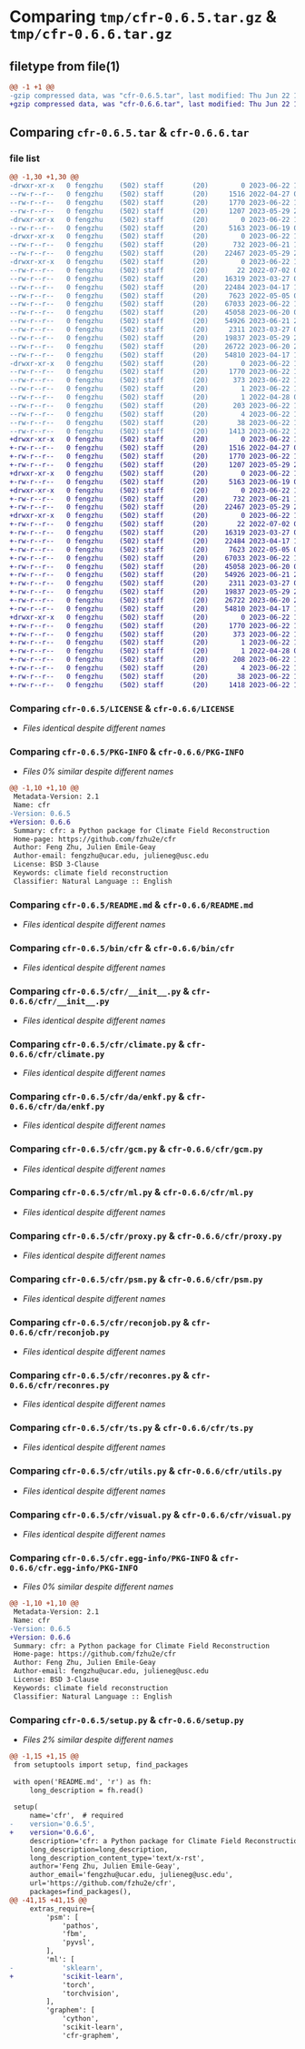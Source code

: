 # Comparing `tmp/cfr-0.6.5.tar.gz` & `tmp/cfr-0.6.6.tar.gz`

## filetype from file(1)

```diff
@@ -1 +1 @@
-gzip compressed data, was "cfr-0.6.5.tar", last modified: Thu Jun 22 18:48:40 2023, max compression
+gzip compressed data, was "cfr-0.6.6.tar", last modified: Thu Jun 22 18:50:58 2023, max compression
```

## Comparing `cfr-0.6.5.tar` & `cfr-0.6.6.tar`

### file list

```diff
@@ -1,30 +1,30 @@
-drwxr-xr-x   0 fengzhu    (502) staff       (20)        0 2023-06-22 18:48:40.101587 cfr-0.6.5/
--rw-r--r--   0 fengzhu    (502) staff       (20)     1516 2022-04-27 05:34:15.000000 cfr-0.6.5/LICENSE
--rw-r--r--   0 fengzhu    (502) staff       (20)     1770 2023-06-22 18:48:40.101391 cfr-0.6.5/PKG-INFO
--rw-r--r--   0 fengzhu    (502) staff       (20)     1207 2023-05-29 21:16:00.000000 cfr-0.6.5/README.md
-drwxr-xr-x   0 fengzhu    (502) staff       (20)        0 2023-06-22 18:48:40.090044 cfr-0.6.5/bin/
--rw-r--r--   0 fengzhu    (502) staff       (20)     5163 2023-06-19 02:34:42.000000 cfr-0.6.5/bin/cfr
-drwxr-xr-x   0 fengzhu    (502) staff       (20)        0 2023-06-22 18:48:40.097023 cfr-0.6.5/cfr/
--rw-r--r--   0 fengzhu    (502) staff       (20)      732 2023-06-21 18:25:21.000000 cfr-0.6.5/cfr/__init__.py
--rw-r--r--   0 fengzhu    (502) staff       (20)    22467 2023-05-29 23:34:35.000000 cfr-0.6.5/cfr/climate.py
-drwxr-xr-x   0 fengzhu    (502) staff       (20)        0 2023-06-22 18:48:40.100884 cfr-0.6.5/cfr/da/
--rw-r--r--   0 fengzhu    (502) staff       (20)       22 2022-07-02 05:30:36.000000 cfr-0.6.5/cfr/da/__init__.py
--rw-r--r--   0 fengzhu    (502) staff       (20)    16319 2023-03-27 02:39:30.000000 cfr-0.6.5/cfr/da/enkf.py
--rw-r--r--   0 fengzhu    (502) staff       (20)    22484 2023-04-17 19:25:37.000000 cfr-0.6.5/cfr/gcm.py
--rw-r--r--   0 fengzhu    (502) staff       (20)     7623 2022-05-05 04:13:16.000000 cfr-0.6.5/cfr/ml.py
--rw-r--r--   0 fengzhu    (502) staff       (20)    67033 2023-06-22 17:29:40.000000 cfr-0.6.5/cfr/proxy.py
--rw-r--r--   0 fengzhu    (502) staff       (20)    45058 2023-06-20 03:51:38.000000 cfr-0.6.5/cfr/psm.py
--rw-r--r--   0 fengzhu    (502) staff       (20)    54926 2023-06-21 23:52:13.000000 cfr-0.6.5/cfr/reconjob.py
--rw-r--r--   0 fengzhu    (502) staff       (20)     2311 2023-03-27 02:39:30.000000 cfr-0.6.5/cfr/reconres.py
--rw-r--r--   0 fengzhu    (502) staff       (20)    19837 2023-05-29 21:16:00.000000 cfr-0.6.5/cfr/ts.py
--rw-r--r--   0 fengzhu    (502) staff       (20)    26722 2023-06-20 23:08:04.000000 cfr-0.6.5/cfr/utils.py
--rw-r--r--   0 fengzhu    (502) staff       (20)    54810 2023-04-17 19:25:37.000000 cfr-0.6.5/cfr/visual.py
-drwxr-xr-x   0 fengzhu    (502) staff       (20)        0 2023-06-22 18:48:40.100005 cfr-0.6.5/cfr.egg-info/
--rw-r--r--   0 fengzhu    (502) staff       (20)     1770 2023-06-22 18:48:40.000000 cfr-0.6.5/cfr.egg-info/PKG-INFO
--rw-r--r--   0 fengzhu    (502) staff       (20)      373 2023-06-22 18:48:40.000000 cfr-0.6.5/cfr.egg-info/SOURCES.txt
--rw-r--r--   0 fengzhu    (502) staff       (20)        1 2023-06-22 18:48:40.000000 cfr-0.6.5/cfr.egg-info/dependency_links.txt
--rw-r--r--   0 fengzhu    (502) staff       (20)        1 2022-04-28 04:59:29.000000 cfr-0.6.5/cfr.egg-info/not-zip-safe
--rw-r--r--   0 fengzhu    (502) staff       (20)      203 2023-06-22 18:48:40.000000 cfr-0.6.5/cfr.egg-info/requires.txt
--rw-r--r--   0 fengzhu    (502) staff       (20)        4 2023-06-22 18:48:40.000000 cfr-0.6.5/cfr.egg-info/top_level.txt
--rw-r--r--   0 fengzhu    (502) staff       (20)       38 2023-06-22 18:48:40.101715 cfr-0.6.5/setup.cfg
--rw-r--r--   0 fengzhu    (502) staff       (20)     1413 2023-06-22 18:47:12.000000 cfr-0.6.5/setup.py
+drwxr-xr-x   0 fengzhu    (502) staff       (20)        0 2023-06-22 18:50:58.787927 cfr-0.6.6/
+-rw-r--r--   0 fengzhu    (502) staff       (20)     1516 2022-04-27 05:34:15.000000 cfr-0.6.6/LICENSE
+-rw-r--r--   0 fengzhu    (502) staff       (20)     1770 2023-06-22 18:50:58.787716 cfr-0.6.6/PKG-INFO
+-rw-r--r--   0 fengzhu    (502) staff       (20)     1207 2023-05-29 21:16:00.000000 cfr-0.6.6/README.md
+drwxr-xr-x   0 fengzhu    (502) staff       (20)        0 2023-06-22 18:50:58.775645 cfr-0.6.6/bin/
+-rw-r--r--   0 fengzhu    (502) staff       (20)     5163 2023-06-19 02:34:42.000000 cfr-0.6.6/bin/cfr
+drwxr-xr-x   0 fengzhu    (502) staff       (20)        0 2023-06-22 18:50:58.782914 cfr-0.6.6/cfr/
+-rw-r--r--   0 fengzhu    (502) staff       (20)      732 2023-06-21 18:25:21.000000 cfr-0.6.6/cfr/__init__.py
+-rw-r--r--   0 fengzhu    (502) staff       (20)    22467 2023-05-29 23:34:35.000000 cfr-0.6.6/cfr/climate.py
+drwxr-xr-x   0 fengzhu    (502) staff       (20)        0 2023-06-22 18:50:58.787129 cfr-0.6.6/cfr/da/
+-rw-r--r--   0 fengzhu    (502) staff       (20)       22 2022-07-02 05:30:36.000000 cfr-0.6.6/cfr/da/__init__.py
+-rw-r--r--   0 fengzhu    (502) staff       (20)    16319 2023-03-27 02:39:30.000000 cfr-0.6.6/cfr/da/enkf.py
+-rw-r--r--   0 fengzhu    (502) staff       (20)    22484 2023-04-17 19:25:37.000000 cfr-0.6.6/cfr/gcm.py
+-rw-r--r--   0 fengzhu    (502) staff       (20)     7623 2022-05-05 04:13:16.000000 cfr-0.6.6/cfr/ml.py
+-rw-r--r--   0 fengzhu    (502) staff       (20)    67033 2023-06-22 17:29:40.000000 cfr-0.6.6/cfr/proxy.py
+-rw-r--r--   0 fengzhu    (502) staff       (20)    45058 2023-06-20 03:51:38.000000 cfr-0.6.6/cfr/psm.py
+-rw-r--r--   0 fengzhu    (502) staff       (20)    54926 2023-06-21 23:52:13.000000 cfr-0.6.6/cfr/reconjob.py
+-rw-r--r--   0 fengzhu    (502) staff       (20)     2311 2023-03-27 02:39:30.000000 cfr-0.6.6/cfr/reconres.py
+-rw-r--r--   0 fengzhu    (502) staff       (20)    19837 2023-05-29 21:16:00.000000 cfr-0.6.6/cfr/ts.py
+-rw-r--r--   0 fengzhu    (502) staff       (20)    26722 2023-06-20 23:08:04.000000 cfr-0.6.6/cfr/utils.py
+-rw-r--r--   0 fengzhu    (502) staff       (20)    54810 2023-04-17 19:25:37.000000 cfr-0.6.6/cfr/visual.py
+drwxr-xr-x   0 fengzhu    (502) staff       (20)        0 2023-06-22 18:50:58.786158 cfr-0.6.6/cfr.egg-info/
+-rw-r--r--   0 fengzhu    (502) staff       (20)     1770 2023-06-22 18:50:58.000000 cfr-0.6.6/cfr.egg-info/PKG-INFO
+-rw-r--r--   0 fengzhu    (502) staff       (20)      373 2023-06-22 18:50:58.000000 cfr-0.6.6/cfr.egg-info/SOURCES.txt
+-rw-r--r--   0 fengzhu    (502) staff       (20)        1 2023-06-22 18:50:58.000000 cfr-0.6.6/cfr.egg-info/dependency_links.txt
+-rw-r--r--   0 fengzhu    (502) staff       (20)        1 2022-04-28 04:59:29.000000 cfr-0.6.6/cfr.egg-info/not-zip-safe
+-rw-r--r--   0 fengzhu    (502) staff       (20)      208 2023-06-22 18:50:58.000000 cfr-0.6.6/cfr.egg-info/requires.txt
+-rw-r--r--   0 fengzhu    (502) staff       (20)        4 2023-06-22 18:50:58.000000 cfr-0.6.6/cfr.egg-info/top_level.txt
+-rw-r--r--   0 fengzhu    (502) staff       (20)       38 2023-06-22 18:50:58.787997 cfr-0.6.6/setup.cfg
+-rw-r--r--   0 fengzhu    (502) staff       (20)     1418 2023-06-22 18:50:38.000000 cfr-0.6.6/setup.py
```

### Comparing `cfr-0.6.5/LICENSE` & `cfr-0.6.6/LICENSE`

 * *Files identical despite different names*

### Comparing `cfr-0.6.5/PKG-INFO` & `cfr-0.6.6/PKG-INFO`

 * *Files 0% similar despite different names*

```diff
@@ -1,10 +1,10 @@
 Metadata-Version: 2.1
 Name: cfr
-Version: 0.6.5
+Version: 0.6.6
 Summary: cfr: a Python package for Climate Field Reconstruction
 Home-page: https://github.com/fzhu2e/cfr
 Author: Feng Zhu, Julien Emile-Geay
 Author-email: fengzhu@ucar.edu, julieneg@usc.edu
 License: BSD 3-Clause
 Keywords: climate field reconstruction
 Classifier: Natural Language :: English
```

### Comparing `cfr-0.6.5/README.md` & `cfr-0.6.6/README.md`

 * *Files identical despite different names*

### Comparing `cfr-0.6.5/bin/cfr` & `cfr-0.6.6/bin/cfr`

 * *Files identical despite different names*

### Comparing `cfr-0.6.5/cfr/__init__.py` & `cfr-0.6.6/cfr/__init__.py`

 * *Files identical despite different names*

### Comparing `cfr-0.6.5/cfr/climate.py` & `cfr-0.6.6/cfr/climate.py`

 * *Files identical despite different names*

### Comparing `cfr-0.6.5/cfr/da/enkf.py` & `cfr-0.6.6/cfr/da/enkf.py`

 * *Files identical despite different names*

### Comparing `cfr-0.6.5/cfr/gcm.py` & `cfr-0.6.6/cfr/gcm.py`

 * *Files identical despite different names*

### Comparing `cfr-0.6.5/cfr/ml.py` & `cfr-0.6.6/cfr/ml.py`

 * *Files identical despite different names*

### Comparing `cfr-0.6.5/cfr/proxy.py` & `cfr-0.6.6/cfr/proxy.py`

 * *Files identical despite different names*

### Comparing `cfr-0.6.5/cfr/psm.py` & `cfr-0.6.6/cfr/psm.py`

 * *Files identical despite different names*

### Comparing `cfr-0.6.5/cfr/reconjob.py` & `cfr-0.6.6/cfr/reconjob.py`

 * *Files identical despite different names*

### Comparing `cfr-0.6.5/cfr/reconres.py` & `cfr-0.6.6/cfr/reconres.py`

 * *Files identical despite different names*

### Comparing `cfr-0.6.5/cfr/ts.py` & `cfr-0.6.6/cfr/ts.py`

 * *Files identical despite different names*

### Comparing `cfr-0.6.5/cfr/utils.py` & `cfr-0.6.6/cfr/utils.py`

 * *Files identical despite different names*

### Comparing `cfr-0.6.5/cfr/visual.py` & `cfr-0.6.6/cfr/visual.py`

 * *Files identical despite different names*

### Comparing `cfr-0.6.5/cfr.egg-info/PKG-INFO` & `cfr-0.6.6/cfr.egg-info/PKG-INFO`

 * *Files 0% similar despite different names*

```diff
@@ -1,10 +1,10 @@
 Metadata-Version: 2.1
 Name: cfr
-Version: 0.6.5
+Version: 0.6.6
 Summary: cfr: a Python package for Climate Field Reconstruction
 Home-page: https://github.com/fzhu2e/cfr
 Author: Feng Zhu, Julien Emile-Geay
 Author-email: fengzhu@ucar.edu, julieneg@usc.edu
 License: BSD 3-Clause
 Keywords: climate field reconstruction
 Classifier: Natural Language :: English
```

### Comparing `cfr-0.6.5/setup.py` & `cfr-0.6.6/setup.py`

 * *Files 2% similar despite different names*

```diff
@@ -1,15 +1,15 @@
 from setuptools import setup, find_packages
 
 with open('README.md', 'r') as fh:
     long_description = fh.read()
 
 setup(
     name='cfr',  # required
-    version='0.6.5',
+    version='0.6.6',
     description='cfr: a Python package for Climate Field Reconstruction',
     long_description=long_description,
     long_description_content_type='text/x-rst',
     author='Feng Zhu, Julien Emile-Geay',
     author_email='fengzhu@ucar.edu, julieneg@usc.edu',
     url='https://github.com/fzhu2e/cfr',
     packages=find_packages(),
@@ -41,15 +41,15 @@
     extras_require={
         'psm': [
             'pathos',
             'fbm',
             'pyvsl',
         ],
         'ml': [
-            'sklearn',
+            'scikit-learn',
             'torch',
             'torchvision',
         ],
         'graphem': [
             'cython',
             'scikit-learn',
             'cfr-graphem',
```

